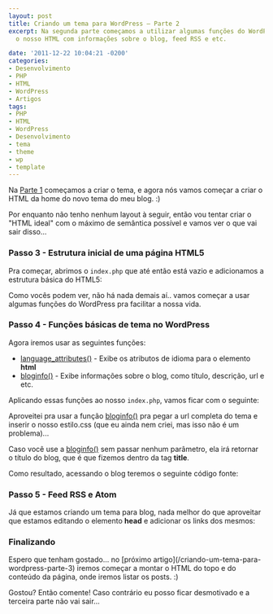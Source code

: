 ```yaml
---
layout: post
title: Criando um tema para WordPress – Parte 2
excerpt: Na segunda parte começamos a utilizar algumas funções do WordPress para alimentar
  o nosso HTML com informações sobre o blog, feed RSS e etc.

date: '2011-12-22 10:04:21 -0200'
categories:
- Desenvolvimento
- PHP
- HTML
- WordPress
- Artigos
tags:
- PHP
- HTML
- WordPress
- Desenvolvimento
- tema
- theme
- wp
- template
---
```

Na [Parte 1](/criando-um-tema-para-wordpress) começamos a criar o tema, e agora nós vamos começar a criar o HTML da home do novo tema do meu blog. :)

Por enquanto não tenho nenhum layout à seguir, então vou tentar criar o "HTML ideal" com o máximo de semântica possível e vamos ver o que vai sair disso...

<h3>Passo 3 - Estrutura inicial de uma página HTML5</h3>
Pra começar, abrimos o <code>index.php</code> que até então está vazio e adicionamos a estrutura básica do HTML5:

<div data-gist-id="1507375" data-gist-show-loading="false"></div>

Como vocês podem ver, não há nada demais aí.. vamos começar a usar algumas funções do WordPress pra facilitar a nossa vida.

<h3>Passo 4 - Funções básicas de tema no WordPress</h3>
Agora iremos usar as seguintes funções:


* [language_attributes()](http://codex.wordpress.org/Function_Reference/language_attributes) - Exibe os atributos de idioma para o elemento <strong>html</strong>
* [bloginfo()](http://codex.wordpress.org/Function_Reference/bloginfo) - Exibe informações sobre o blog, como título, descrição, url e etc.

Aplicando essas funções ao nosso <code>index.php</code>, vamos ficar com o seguinte:

<div data-gist-id="1507389" data-gist-show-loading="false"></div>

Aproveitei pra usar a função [bloginfo()](http://codex.wordpress.org/Function_Reference/bloginfo) pra pegar a url completa do tema e inserir o nosso estilo.css (que eu ainda nem criei, mas isso não é um problema)...

Caso você use a [bloginfo()](http://codex.wordpress.org/Function_Reference/bloginfo) sem passar nenhum parâmetro, ela irá retornar o título do blog, que é que fizemos dentro da tag <strong>title</strong>.

Como resultado, acessando o blog teremos o seguinte código fonte:

<div data-gist-id="1507401" data-gist-show-loading="false"></div>

<h3>Passo 5 - Feed RSS e Atom</h3>
Já que estamos criando um tema para blog, nada melhor do que aproveitar que estamos editando o elemento <strong>head</strong> e adicionar os links dos mesmos:

<div data-gist-id="1507445" data-gist-show-loading="false"></div>

<h3>Finalizando</h3>
Espero que tenham gostado... no [próximo artigo](/criando-um-tema-para-wordpress-parte-3) iremos começar a montar o HTML do topo e do conteúdo da página, onde iremos listar os posts. :)

Gostou? Então comente! Caso contrário eu posso ficar desmotivado e a terceira parte não vai sair...

